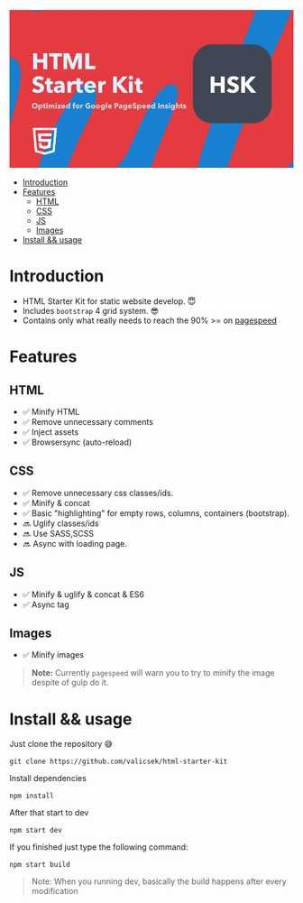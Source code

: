 ![LOGO](./README/hsk.png)
 
- [Introduction](#introduction)
- [Features](#features)
  - [HTML](#html)
  - [CSS](#css)
  - [JS](#js)
  - [Images](#images)
- [Install && usage](#install--usage)

# Introduction
- HTML Starter Kit for static website develop. 😇
- Includes `bootstrap` 4 grid system. 😎
- Contains only what really needs to reach the 90% >= on [pagespeed](https://developers.google.com/speed/pagespeed/insights/)

# Features
## HTML
- ✅ Minify HTML
- ✅ Remove unnecessary comments
- ✅ Inject assets
- ✅ Browsersync (auto-reload)
## CSS
- ✅ Remove unnecessary css classes/ids.
- ✅ Minify & concat
- ✅ Basic "highlighting" for empty rows, columns, containers (bootstrap).
- 🔜 Uglify classes/ids
- 🔜 Use SASS,SCSS
- 🔜 Async with loading page.
## JS
- ✅ Minify & uglify & concat & ES6
- ✅ Async tag
## Images
- ✅ Minify images

> __Note:__ Currently `pagespeed` will warn you to try to minify the image despite of gulp do it.

# Install && usage
Just clone the repository 😅
```
git clone https://github.com/valicsek/html-starter-kit
```

Install dependencies
```
npm install
```

After that start to dev
```
npm start dev
```

If you finished just type the following command:
```
npm start build
```

> Note: When you running dev, basically the build happens after every modification